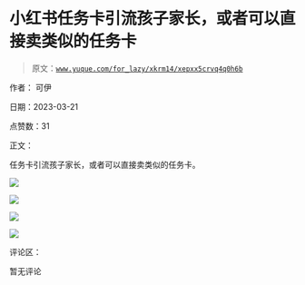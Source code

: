 # 小红书任务卡引流孩子家长，或者可以直接卖类似的任务卡

> 原文：[`www.yuque.com/for_lazy/xkrm14/xepxx5crvq4q0h6b`](https://www.yuque.com/for_lazy/xkrm14/xepxx5crvq4q0h6b)

作者： 可伊

日期：2023-03-21

点赞数：31

正文：

任务卡引流孩子家长，或者可以直接卖类似的任务卡。

![](img/7f77b6ca69d6d09d13daa4601b25720c.png)  

![](img/48fe43c783a1c8a248004f2b20eadbda.png)  

![](img/b36844dae72c16fc1a9729c40b5a81f5.png)  

![](img/0749ba3f8b395669b88a6b8c9361fb5e.png)  

评论区：

暂无评论



